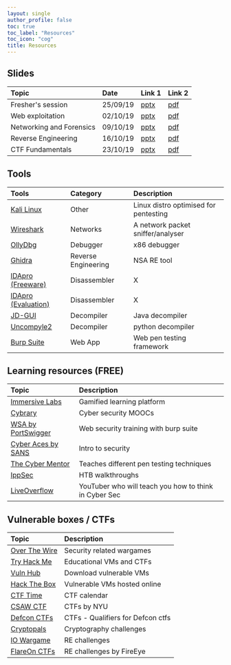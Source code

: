 ```yaml
---
layout: single
author_profile: false
toc: true
toc_label: "Resources"
toc_icon: "cog"
title: Resources 
---
```


## Slides

| Topic  | Date | Link 1 | Link 2 |
|:--------|:-----|:-------|:-------|
| Fresher's session | 25/09/19 | [pptx](https://drive.google.com/open?id=1EjH3fUwpRcj9CamOM_03YdpY5_DNAvSS) | [pdf](https://drive.google.com/file/d/1_feBd7_eHJk9KIFy0njafMqfP-NiTP02/view?usp=sharing) |
| Web exploitation | 02/10/19 | [pptx](https://drive.google.com/file/d/18t87wjQnJvos3y3Aq0zj9XNUVgfcFknQ/view?usp=sharing) | [pdf](https://drive.google.com/file/d/1Q-ZwDmHJ5ZwOtN5TNK0yyGdAf8z4ippj/view?usp=sharing) |
| Networking and Forensics | 09/10/19 | [pptx](https://drive.google.com/file/d/1BgcjrWAFEt7pOqRURU_PdbZXqO0BizK6/view?usp=sharing) | [pdf](https://drive.google.com/file/d/1GnSMFCLk547dSw4F4oYseBL7KQ17v73h/view?usp=sharing) |
| Reverse Engineering | 16/10/19 | [pptx](https://drive.google.com/file/d/1H2zpaitgvVXW6vSR3qA7K34ZEUQElzJm/view?usp=sharing) | [pdf](https://drive.google.com/file/d/1UZTpiIxJsbtIX1HIr_KMg0F9HS6QpLn9/view?usp=sharing) |
| CTF Fundamentals | 23/10/19 | [pptx](https://drive.google.com/file/d/1V2aVv7PPrPaJmsed1fLTH8HHFLFmtWfR/view?usp=sharing) | [pdf](https://drive.google.com/file/d/1hRfGFSC0_OTQevHJmCbBxpdso7_CX58q/view?usp=sharing) |

## Tools

| Tools  | Category | Description |
|:------|:---------|:------------|
| [Kali Linux](https://www.kali.org/) | Other | Linux distro optimised for pentesting |
| [Wireshark](https://www.wireshark.org/) | Networks | A network packet sniffer/analyser |
| [OllyDbg](http://www.ollydbg.de/) | Debugger | x86 debugger |
| [Ghidra](https://ghidra-sre.org/ ) | Reverse Engineering | NSA RE tool |
| [IDApro (Freeware)](https://www.hex-rays.com/products/ida/support/download_freeware.shtml) | Disassembler | X |
| [IDApro (Evaluation)](https://out7.hex-rays.com/demo/request) | Disassembler | X |
| [JD-GUI](http://java-decompiler.github.io/) | Decompiler | Java decompiler |
| [Uncompyle2](https://github.com/Mysterie/uncompyle2) | Decompiler | python decompiler |
| [Burp Suite](https://portswigger.net/burp) | Web App | Web pen testing framework |

## Learning resources (FREE)

| Topic | Description |
|:-------------------|:------------|
| [Immersive Labs](https://dca.immersivelabs.online/) | Gamified learning platform |
| [Cybrary](https://www.cybrary.it/) | Cyber security MOOCs |
| [WSA by PortSwigger](https://portswigger.net/web-security) | Web security training with burp suite |
| [Cyber Aces by SANS](https://www.cyberaces.org/courses.html) | Intro to security |
| [The Cyber Mentor](https://www.youtube.com/channel/UC0ArlFuFYMpEewyRBzdLHiw) | Teaches different pen testing techniques |
| [IppSec](https://www.youtube.com/channel/UCa6eh7gCkpPo5XXUDfygQQA) | HTB walkthroughs |
| [LiveOverflow](https://liveoverflow.com/) | YouTuber who will teach you how to think in Cyber Sec |

## Vulnerable boxes / CTFs

| Topic | Description |
|:------------------------|:------------|
| [Over The Wire](https://overthewire.org/wargames/) | Security related wargames |
| [Try Hack Me](https://tryhackme.com/dashboard) | Educational VMs and CTFs |
| [Vuln Hub](https://www.vulnhub.com/) | Download vulnerable VMs |
| [Hack The Box](https://www.hackthebox.eu/home) | Vulnerable VMs hosted online |
| [CTF Time](https://ctftime.org/event/list/upcoming) | CTF calendar |
| [CSAW CTF](https://365.csaw.io/) | CTFs by NYU |
| [Defcon CTFs](https://ctftime.org/ctf/1/) | CTFs - Qualifiers for Defcon ctfs |
| [Cryptopals](https://cryptopals.com/) | Cryptography challenges |
| [IO Wargame](https://io.netgarage.org/) | RE challenges |
| [FlareOn CTFs](http://flare-on.com/) | RE challenges by FireEye |
